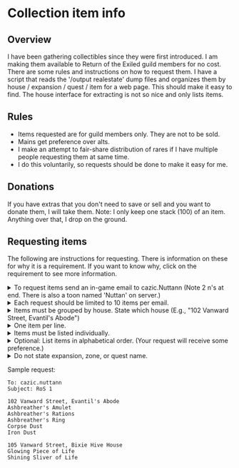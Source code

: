 # Collection item info

## Overview

I have been gathering collectibles since they were first introduced.  I am making them available to Return of the Exiled
guild members for no cost. There are some rules and instructions on how to request them. I have a script that reads the
'/output realestate' dump files and organizes them by house / expansion / quest / item for a web page. This should make it
easy to find. The house interface for extracting is not so nice and only lists items.

## Rules

- Items requested are for guild members only. They are not to be sold.
- Mains get preference over alts.
- I make an attempt to fair-share distribution of rares if I have multiple people requesting them at same time.
- I do this voluntarily, so requests should be done to make it easy for me.

## Donations

If you have extras that you don't need to save or sell and you want to donate them, I will take them. Note:
I only keep one stack (100) of an item. Anything over that, I drop on the ground.

## Requesting items

The following are instructions for requesting. There is information on these for why it is a requirement. If you want to know why,
click on the requirement to see more information.

<details><summary>To request items send an in-game email to cazic.Nuttann (Note 2 n's at end.  
There is also a toon named 'Nuttan' on server.)</summary><p>
The in-game emails give me a simple place to find requests when I go to houses. Tells get lost in logs. Verbal will be forgotten.
</p></details>

<details><summary>Each request should be limited to 10 items per email.</summary><p>
This smaller number allows me to handle what I can depending on bag space and number of people I am handling requests for at one time.
I can handle one or more emails and then delete them so I can keep track. This also makes it easier to do 'fair share' distribution so
that more people get a shot at rarer items by allowing me to rotate through different people's emails.
</p></details>

<details><summary>Items must be grouped by house. State which house (E.g., "102 Vanward Street, Evantil's Abode")</summary><p>
I don't memorize where everything is.  I don't have time to look it up. And at the time of this document, there is one expansion
that is in multiple houses.  The type of house really helps because it is a visual clue when I am moving between houses. The address
makes it definitive.
</p></details>

<details><summary>One item per line.</summary><p>
From experience, it is much easier to keep track of where I am with this format.
</p></details>

<details><summary>Items must be listed individually.</summary><p>
Don't state all that I have from quest A as I won't be looking the quest up and doing that work for you.
</p></details>

<details><summary>Optional: List items in alphabetical order. (Your request will receive some preference.)</summary><p>
The house is one HUGE list of hundred of items in alphabetical order.  If your list is in alphabetical order, it makes it easier to
go scroll down through house exactly once.  Unfortuanately 'find item' doesn't work at this time. It does not show houses that I am
co-owner for and it doesn't show items that a co-owner placed in my houses.
</p></details>

<details><summary>Do not state expansion, zone, or quest name.</summary><p>
None of this info helps with the in-game house interface. And there were cases, I had to think about whether a line was a quest name
or an item.
</p></details>


Sample request:

```
To: cazic.nuttann
Subject: RoS 1

102 Vanward Street, Evantil's Abode
Ashbreather's Amulet
Ashbreather's Rations
Ashbreather's Ring
Corpse Dust
Iron Dust

105 Vanward Street, Bixie Hive House
Glowing Piece of Life
Shining Sliver of Life
```
